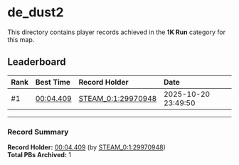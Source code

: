 # de_dust2

This directory contains player records achieved in the **1K Run** category for this map.

## Leaderboard

| Rank | Best Time | Record Holder | Date                |
| :--- | :-------- | :------------ | :------------------ |
| #1   | [00:04.409](./00004409_STEAM_0_1_29970948_20251020-234950.zip) | [STEAM_0:1:29970948](https://speedrun16.com/profile/STEAM_0:1:29970948)   | 2025-10-20 23:49:50 |

---

### Record Summary
**Record Holder:** [00:04.409](./00004409_STEAM_0_1_29970948_20251020-234950.zip) (by [STEAM_0:1:29970948](https://speedrun16.com/profile/STEAM_0:1:29970948))  
**Total PBs Archived:** 1